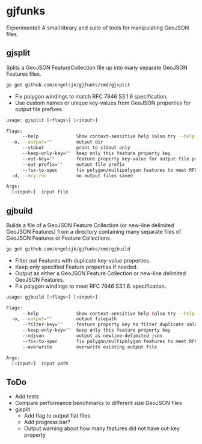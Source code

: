 # gjfunks

*Experimental!* A small library and suite of tools for manipulating GeoJSON files.

## gjsplit

Splits a GeoJSON FeatureCollection file up into many separate GeoJSON Features files.

```bash
go get github.com/engelsjk/gjfunks/cmd/gjsplit
```

* Fix polygon windings to match RFC 7946 S3.1.6 specification. 
* Use custom names or unique key-values from GeoJSON properties for output file prefixes.

```bash
usage: gjsplit [<flags>] [<input>]

Flags:
      --help              Show context-sensitive help (also try --help-long and --help-man).
  -o, --output=""         output dir
      --stdout            print to stdout only
      --keep-only-key=""  keep only this feature property key
      --out-key=""        feature property key-value for output file prefixes
      --out-prefix=""     output file prefix
      --fix-to-spec       fix polygon/multipolygon features to meet RFC7946 S3.1.6
  -d, --dry-run           no output files saved

Args:
  [<input>]  input file
``` 

## gjbuild

Builds a file of a GeoJSON Feature Collection (or new-line delimited GeoJSON Features) from a directory containing many separate files of GeoJSON Features or Feature Collections.

```bash
go get github.com/engelsjk/gjfunks/cmd/gjbuild
```

* Filter out Features with duplicate key-value properties.
* Keep only specified Feature properties if needed.
* Output as either a GeoJSON Feature Collection or new-line delimited GeoJSON Features.
* Fix polygon windings to meet RFC 7946 S3.1.6. specification.

```bash
usage: gjbuild [<flags>] [<input>]

Flags:
      --help              Show context-sensitive help (also try --help-long and --help-man).
  -o, --output=""         output filepath
      --filter-key=""     feature property key to filter duplicate values
      --keep-only-key=""  keep only this feature property key
      --ndjson            output as newline-delimited json
      --fix-to-spec       fix polygon/multipolygon features to meet RFC7946 S3.1.6
      --overwrite         overwrite existing output file

Args:
  [<input>]  input path
```

## ToDo

* Add tests
* Compare performance benchmarks to different size GeoJSON files
* gjsplit
  * Add flag to output flat files
  * Add progress bar?
  * Output warning about how many features did not have out-key property
